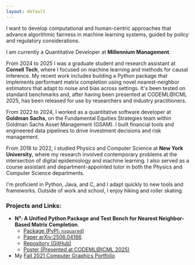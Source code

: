 ```yaml
---
layout: default
---
```


I want to develop computational and human-centric approaches that advance algorithmic fairness in machine
learning systems, guided by policy and regulatory considerations. 

I am currently a Quantitative Developer at **Millennium Management**.

From 2024 to 2025 I was a graduate student and research assistant at **Cornell Tech**, where I focused on machine learning and methods for causal inference. My recent work includes building a Python package that implements performant matrix completion using novel nearest-neighbor estimators that adapt to noise and bias across settings. It's been tested on standard benchmarks and, after having been presented at CODEML@ICML 2025, has been released for use by researchers and industry practitioners.

From 2022 to 2024, I worked as a quantitative software developer at **Goldman Sachs**, on the Fundamental Equities Strategies team within Goldman Sachs Asset Management (GSAM). I built financial tools and engineered data pipelines to drive investment decisions and risk management.

From 2018 to 2022, I studied Physics and Computer Science at **New York University**, where my research involved contemporary problems at the intersection of digital epidemiology and machine learning. I also served as a course assistant and department-appointed tutor in both the Physics and Computer Science departments. 

I'm proficient in Python, Java, and C, and I adapt quickly to new tools and frameworks. Outside of work and school, I enjoy hiking and roller skating. 

<!-- 
### More about me:

- [LinkedIn](./linkedin)
- [GitHub](./github)
- [Google Scholar](./scholar)
- [My Résumé](./resume)
<!-- - [My Curriculum Vitae](./cv) 
- You can reach me via email at *hello [ at ] aashish [ dot ] tech*
-->

### Projects and Links:
- **N²: A Unified Python Package and Test Bench for Nearest Neighbor-Based Matrix Completion**. 
    - [Package (PyPI: `nsquared`)](https://pypi.org/project/nsquared/)
    - [Paper arXiv:2506.04166](https://arxiv.org/abs/2506.04166).
    - [Repository (GitHub)](https://github.com/aashish-khub/NearestNeighbors)
    - [Poster (Presented at CODEML@ICML 2025)](./assets/pdf/N2_poster.pdf) 
- My [Fall 2021 Computer Graphics Portfolio](https://aashish-khub.github.io/graphics/graphics_home.html)